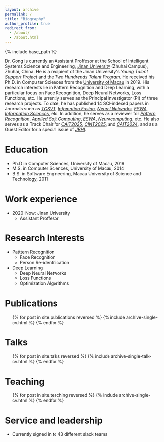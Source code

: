 ```yaml
---
layout: archive
permalink: /
title: "Biography"
author_profile: true
redirect_from: 
  - /about/
  - /about.html
---
```


{% include base_path %}

Dr. Gong is currently an Assistant Proffesor at the School of Intelligent Systems Science and Engineering, [Jinan University](https://zh.jnu.edu.cn/) (Zhuhai Campus), Zhuhai, China. He is a recipient of the Jinan University's *Young Talent Support Project* and the *Two Hundrends Talent Program*. He received his Ph.D. in Compu ter Sciences from the [University of Macau](www.um.edu.mo) in 2019. His research interests lie in Pattern Recognition and Deep Learning, with a particular focus on Face Recognition, Deep Neural Networks, Loss Functions, etc. He urrently serves as the Principal Investigator (PI) of three research projects. To date, he has published 14 SCI-indexed papers in Journals such as [*TCSVT*](https://ieeexplore.ieee.org/xpl/RecentIssue.jsp?punumber=76), [*Infomation Fusion*](https://www.sciencedirect.com/journal/information-fusion), [*Neural Networks*](https://www.sciencedirect.com/journal/neural-networks), [*ESWA*](https://www.sciencedirect.com/journal/expert-systems-with-applications), [*Information Sciences*](https://www.sciencedirect.com/journal/information-sciences), etc. In addition, he serves as a reviewer for [*Pattern Recognition*](https://www.sciencedirect.com/journal/pattern-recognition), [*Applied Soft Computing*](https://www.sciencedirect.com/journal/applied-soft-computing), [*ESWA*](https://www.sciencedirect.com/journal/expert-systems-with-applications), [*Neurocomputing*](https://www.sciencedirect.com/journal/neurocomputing), etc. He also serves as a Track Chair for [*CAIT2025*](https://www.cait.net/), [*CINT2025*](http://cint-conference.com.cn/index.html), and [*CAIT2024*](https://www.cait.net/2024.html), and as a Guest Editor for a special issue of [*JBHI*](https://www.embs.org/jbhi/).

Education
======
* Ph.D in Computer Sciences, University of Macau, 2019
* M.S. in Computer Sciences, University of Macau, 2014
* B.S. in Software Engineering, Macau University of Science and Technology, 2011

Work experience
======
* 2020-Now: Jinan University
  * Assistant Proffesor
  
Research Interests
======
* Patttern Recognition
  * Face Recognition
  * Person Re-identification
* Deep Learning
  * Deep Neural Networks
  * Loss Functions
  * Optimization Algorithms

Publications
======
  <ul>{% for post in site.publications reversed %}
    {% include archive-single-cv.html %}
  {% endfor %}</ul>
  
Talks
======
  <ul>{% for post in site.talks reversed %}
    {% include archive-single-talk-cv.html  %}
  {% endfor %}</ul>
  
Teaching
======
  <ul>{% for post in site.teaching reversed %}
    {% include archive-single-cv.html %}
  {% endfor %}</ul>
  
Service and leadership
======
* Currently signed in to 43 different slack teams
